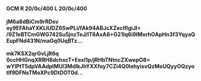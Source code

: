 #### GCM R 20/0c/400 L 20/0c/400
**jM6a8dBiCm9rRDsv**<br/>**oy9EFAhaYXKLlUDZ6SwPLi/fAk94ABJcXZecIfIgiJI=**<br/>**/9Z1eBTCmGWG742Su5jnzTeJ/IT6AxA8+G21lq6i9IMxrhOApHn3f3YqyaQEupFNd431N/maGq0UqBTz...**<br/><br/>
**mk7KSX2qrGvLjR6q**<br/>**0ccHHGnqXRRH8dchxcT+Eexl1p/jRHbTNtncZXwepO8=**<br/>**wYlPtT5dpVAAdpIMUl3MdIkJhYXXfoy7CZi4Q0lehyisvQzMoUQyyOQzyotlf9DFNsTMoXPc9DtDOT0d...**